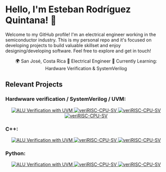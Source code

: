 # Hello, I'm Esteban Rodríguez Quintana! 👋

Welcome to my GitHub profile! I'm an electrical engineer working in the semiconductor industry. This is my personal repo and it's focused on developing projects to build valuable skillset and enjoy designing/developing software. Feel free to explore and get in touch!

<div align="center">
🌍 San José, Costa Rica  💼 Electrical Engineer 🌱 Currently Learning: Hardware Verification & SystemVerilog
</div>

## Relevant Projects
### Hardwware verification / SystemVerilog / UVM:
<div align="center">
  <a href="https://github.com/erquintana/ALU_Verification_with_UVM">
    <img src="https://github-readme-stats.vercel.app/api/pin/?username=erquintana&repo=ALU_Verification_with_UVM&theme=yeblu" alt="ALU Verification with UVM">
  </a>
  <a href="https://github.com/erquintana/veriRISC-CPU-SV">
    <img src="https://github-readme-stats.vercel.app/api/pin/?username=erquintana&repo=veriRISC-CPU-SV&theme=yeblu" alt="veriRISC-CPU-SV">
  </a>
  <a href="https://github.com/erquintana/veriRISC-CPU-SV">
    <img src="https://github-readme-stats.vercel.app/api/pin/?username=erquintana&repo=veriRISC-CPU-SV&theme=yeblu" alt="veriRISC-CPU-SV">
  </a>
  <a href="https://github.com/erquintana/veriRISC-CPU-SV">
    <img src="https://github-readme-stats.vercel.app/api/pin/?username=erquintana&repo=veriRISC-CPU-SV&theme=yeblu" alt="veriRISC-CPU-SV">
  </a>
</div>

### C++:
<div align="center">
  <a href="https://github.com/erquintana/ALU_Verification_with_UVM">
    <img src="https://github-readme-stats.vercel.app/api/pin/?username=erquintana&repo=ALU_Verification_with_UVM&theme=yeblu" alt="ALU Verification with UVM">
  </a>
  <a href="https://github.com/erquintana/veriRISC-CPU-SV">
    <img src="https://github-readme-stats.vercel.app/api/pin/?username=erquintana&repo=veriRISC-CPU-SV&theme=yeblu" alt="veriRISC-CPU-SV">
  </a>
  <a href="https://github.com/erquintana/veriRISC-CPU-SV">
    <img src="https://github-readme-stats.vercel.app/api/pin/?username=erquintana&repo=veriRISC-CPU-SV&theme=yeblu" alt="veriRISC-CPU-SV">
  </a>
</div>

### Python:
<div align="center">
  <a href="https://github.com/erquintana/ALU_Verification_with_UVM">
    <img src="https://github-readme-stats.vercel.app/api/pin/?username=erquintana&repo=ALU_Verification_with_UVM&theme=yeblu" alt="ALU Verification with UVM">
  </a>
  <a href="https://github.com/erquintana/veriRISC-CPU-SV">
    <img src="https://github-readme-stats.vercel.app/api/pin/?username=erquintana&repo=veriRISC-CPU-SV&theme=yeblu" alt="veriRISC-CPU-SV">
  </a>
  <a href="https://github.com/erquintana/veriRISC-CPU-SV">
    <img src="https://github-readme-stats.vercel.app/api/pin/?username=erquintana&repo=veriRISC-CPU-SV&theme=yeblu" alt="veriRISC-CPU-SV">
  </a>
</div>
<!--
<div align="center">
  <p>
    <a href="https://github.com/erquintana/ALU_Verification_with_UVM">ALU Verification with UVM</a>
    |
    <a href="https://github.com/erquintana/veriRISC-CPU-SV">veriRISC-CPU-SV</a>
  </p>
</div>



## Contributions

I enjoy contributing to open source projects. Here are a few projects I've contributed to:

- [Project Name](https://github.com/project-owner/project-name)
- [Another Project](https://github.com/another-owner/another-project)

## Fun Facts

- 🎵 Favorite Song: [Your Favorite Song]
- 🎮 Currently Playing: [Game Name]
- 📚 Reading: [Book Title]
-->

